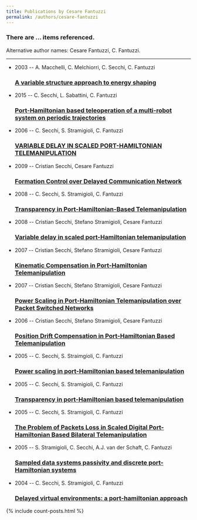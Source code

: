 ```yaml
---
title: Publications by Cesare Fantuzzi
permalink: /authors/cesare-fantuzzi
---
```


<h3 id="number-posts">There are ... items referenced.</h3>
<p id='info-authors'>Alternative author names: Cesare Fantuzzi, C. Fantuzzi.</p>
<hr />
<ul class="post-list">
<li><span class='post-meta'>2003 -- A. Macchelli, C. Melchiorri, C. Secchi, C. Fantuzzi</span><h3><a class='post-link' href="{{ site.baseurl }}/a-variable-structure-approach-to-energy-shaping">A variable structure approach to energy shaping</a></h3></li>
<li><span class='post-meta'>2015 -- C. Secchi, L. Sabattini, C. Fantuzzi</span><h3><a class='post-link' href="{{ site.baseurl }}/port-hamiltonian-based-teleoperation-of-a-multi-robot-system-on-periodic-trajectories">Port-Hamiltonian based teleoperation of a multi-robot system on periodic trajectories</a></h3></li>
<li><span class='post-meta'>2006 -- C. Secchi, S. Stramigioli, C. Fantuzzi</span><h3><a class='post-link' href="{{ site.baseurl }}/variable-delay-in-scaled-port-hamiltonian-telemanipulation0">VARIABLE DELAY IN SCALED PORT-HAMILTONIAN TELEMANIPULATION</a></h3></li>
<li><span class='post-meta'>2009 -- Cristian Secchi, Cesare Fantuzzi</span><h3><a class='post-link' href="{{ site.baseurl }}/formation-control-over-delayed-communication-network">Formation Control over Delayed Communication Network</a></h3></li>
<li><span class='post-meta'>2008 -- C. Secchi, S. Stramigioli, C. Fantuzzi</span><h3><a class='post-link' href="{{ site.baseurl }}/transparency-in-port-hamiltonian-based-telemanipulation">Transparency in Port-Hamiltonian-Based Telemanipulation</a></h3></li>
<li><span class='post-meta'>2008 -- Cristian Secchi, Stefano Stramigioli, Cesare Fantuzzi</span><h3><a class='post-link' href="{{ site.baseurl }}/variable-delay-in-scaled-port-hamiltonian-telemanipulation">Variable delay in scaled port-Hamiltonian telemanipulation</a></h3></li>
<li><span class='post-meta'>2007 -- Cristian Secchi, Stefano Stramigioli, Cesare Fantuzzi</span><h3><a class='post-link' href="{{ site.baseurl }}/kinematic-compensation-in-port-hamiltonian-telemanipulation">Kinematic Compensation in Port-Hamiltonian Telemanipulation</a></h3></li>
<li><span class='post-meta'>2007 -- Cristian Secchi, Stefano Stramigioli, Cesare Fantuzzi</span><h3><a class='post-link' href="{{ site.baseurl }}/power-scaling-in-port-hamiltonian-telemanipulation-over-packet-switched-networks">Power Scaling in Port-Hamiltonian Telemanipulation over Packet Switched Networks</a></h3></li>
<li><span class='post-meta'>2006 -- Cristian Secchi, Stefano Stramigioli, Cesare Fantuzzi</span><h3><a class='post-link' href="{{ site.baseurl }}/position-drift-compensation-in-port-hamiltonian-based-telemanipulation">Position Drift Compensation in Port-Hamiltonian Based Telemanipulation</a></h3></li>
<li><span class='post-meta'>2005 -- C. Secchi, S. Straimgioli, C. Fantuzzi</span><h3><a class='post-link' href="{{ site.baseurl }}/power-scaling-in-port-hamiltonian-based-telemanipulation">Power scaling in port-Hamiltonian based telemanipulation</a></h3></li>
<li><span class='post-meta'>2005 -- C. Secchi, S. Stramigioli, C. Fantuzzi</span><h3><a class='post-link' href="{{ site.baseurl }}/transparency-in-port-hamiltonian-based-telemanipulation0">Transparency in port-Hamiltonian based telemanipulation</a></h3></li>
<li><span class='post-meta'>2005 -- C. Secchi, S. Stramigioli, C. Fantuzzi</span><h3><a class='post-link' href="{{ site.baseurl }}/the-problem-of-packets-loss-in-scaled-digital-port-hamiltonian-based-bilateral-telemanipulation">The Problem of Packets Loss in Scaled Digital Port-Hamiltonian Based Bilateral Telemanipulation</a></h3></li>
<li><span class='post-meta'>2005 -- S. Stramigioli, C. Secchi, A.J. van der Schaft, C. Fantuzzi</span><h3><a class='post-link' href="{{ site.baseurl }}/sampled-data-systems-passivity-and-discrete-port-hamiltonian-systems">Sampled data systems passivity and discrete port-Hamiltonian systems</a></h3></li>
<li><span class='post-meta'>2004 -- C. Secchi, S. Stramigioli, C. Fantuzzi</span><h3><a class='post-link' href="{{ site.baseurl }}/delayed-virtual-environments-a-port-hamiltonian-approach">Delayed virtual environments: a port-hamiltonian approach</a></h3></li>

</ul>
{% include count-posts.html %}

